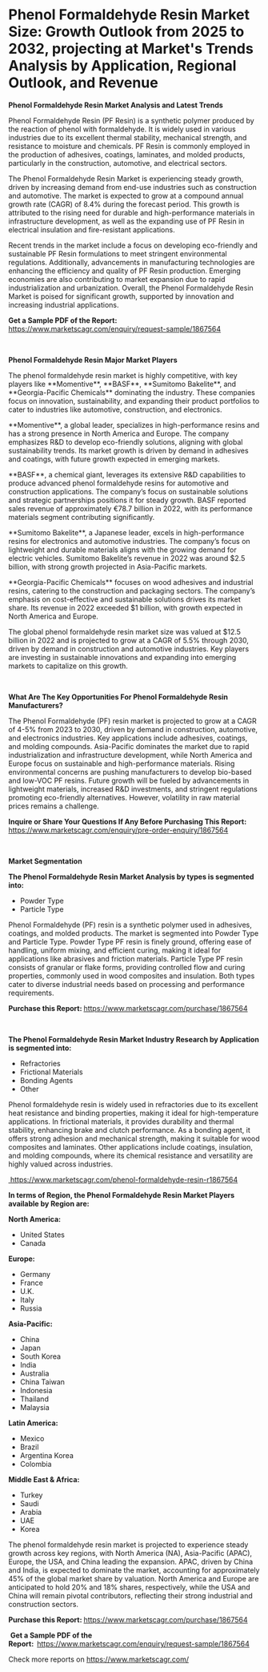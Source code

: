 <p><h1>Phenol Formaldehyde Resin Market Size: Growth Outlook from 2025 to 2032, projecting at Market's Trends Analysis by Application, Regional Outlook, and Revenue</h1></p><p><strong>Phenol Formaldehyde Resin Market Analysis and Latest Trends</strong></p>
<p><p>Phenol Formaldehyde Resin (PF Resin) is a synthetic polymer produced by the reaction of phenol with formaldehyde. It is widely used in various industries due to its excellent thermal stability, mechanical strength, and resistance to moisture and chemicals. PF Resin is commonly employed in the production of adhesives, coatings, laminates, and molded products, particularly in the construction, automotive, and electrical sectors.</p><p>The Phenol Formaldehyde Resin Market is experiencing steady growth, driven by increasing demand from end-use industries such as construction and automotive. The market is expected to grow at a compound annual growth rate (CAGR) of 8.4% during the forecast period. This growth is attributed to the rising need for durable and high-performance materials in infrastructure development, as well as the expanding use of PF Resin in electrical insulation and fire-resistant applications.</p><p>Recent trends in the market include a focus on developing eco-friendly and sustainable PF Resin formulations to meet stringent environmental regulations. Additionally, advancements in manufacturing technologies are enhancing the efficiency and quality of PF Resin production. Emerging economies are also contributing to market expansion due to rapid industrialization and urbanization. Overall, the Phenol Formaldehyde Resin Market is poised for significant growth, supported by innovation and increasing industrial applications.</p></p>
<p><strong>Get a Sample PDF of the Report:&nbsp;</strong> <a href="https://www.marketscagr.com/enquiry/request-sample/1867564?utm_campaign=2186&utm_medium=2&utm_source=Github&utm_content=ia&utm_term=30012025&utm_id=phenol-formaldehyde-resin">https://www.marketscagr.com/enquiry/request-sample/1867564</a></p>
<p>&nbsp;</p>
<p><strong>Phenol Formaldehyde Resin Major Market Players</strong></p>
<p><p>The phenol formaldehyde resin market is highly competitive, with key players like **Momentive**, **BASF**, **Sumitomo Bakelite**, and **Georgia-Pacific Chemicals** dominating the industry. These companies focus on innovation, sustainability, and expanding their product portfolios to cater to industries like automotive, construction, and electronics.</p><p>**Momentive**, a global leader, specializes in high-performance resins and has a strong presence in North America and Europe. The company emphasizes R&D to develop eco-friendly solutions, aligning with global sustainability trends. Its market growth is driven by demand in adhesives and coatings, with future growth expected in emerging markets.</p><p>**BASF**, a chemical giant, leverages its extensive R&D capabilities to produce advanced phenol formaldehyde resins for automotive and construction applications. The company’s focus on sustainable solutions and strategic partnerships positions it for steady growth. BASF reported sales revenue of approximately €78.7 billion in 2022, with its performance materials segment contributing significantly.</p><p>**Sumitomo Bakelite**, a Japanese leader, excels in high-performance resins for electronics and automotive industries. The company’s focus on lightweight and durable materials aligns with the growing demand for electric vehicles. Sumitomo Bakelite’s revenue in 2022 was around $2.5 billion, with strong growth projected in Asia-Pacific markets.</p><p>**Georgia-Pacific Chemicals** focuses on wood adhesives and industrial resins, catering to the construction and packaging sectors. The company’s emphasis on cost-effective and sustainable solutions drives its market share. Its revenue in 2022 exceeded $1 billion, with growth expected in North America and Europe.</p><p>The global phenol formaldehyde resin market size was valued at $12.5 billion in 2022 and is projected to grow at a CAGR of 5.5% through 2030, driven by demand in construction and automotive industries. Key players are investing in sustainable innovations and expanding into emerging markets to capitalize on this growth.</p></p>
<p>&nbsp;</p>
<p><strong>What Are The Key Opportunities For Phenol Formaldehyde Resin Manufacturers?</strong></p>
<p><p>The Phenol Formaldehyde (PF) resin market is projected to grow at a CAGR of 4-5% from 2023 to 2030, driven by demand in construction, automotive, and electronics industries. Key applications include adhesives, coatings, and molding compounds. Asia-Pacific dominates the market due to rapid industrialization and infrastructure development, while North America and Europe focus on sustainable and high-performance materials. Rising environmental concerns are pushing manufacturers to develop bio-based and low-VOC PF resins. Future growth will be fueled by advancements in lightweight materials, increased R&D investments, and stringent regulations promoting eco-friendly alternatives. However, volatility in raw material prices remains a challenge.</p></p>
<p><strong>Inquire or Share Your Questions If Any Before Purchasing This Report:</strong> <a href="https://www.marketscagr.com/enquiry/pre-order-enquiry/1867564?utm_campaign=2186&utm_medium=2&utm_source=Github&utm_content=ia&utm_term=30012025&utm_id=phenol-formaldehyde-resin">https://www.marketscagr.com/enquiry/pre-order-enquiry/1867564</a></p>
<p>&nbsp;</p>
<p><strong>Market Segmentation</strong></p>
<p><strong>The Phenol Formaldehyde Resin Market Analysis by types is segmented into:</strong></p>
<p><ul><li>Powder Type</li><li>Particle Type</li></ul></p>
<p><p>Phenol Formaldehyde (PF) resin is a synthetic polymer used in adhesives, coatings, and molded products. The market is segmented into Powder Type and Particle Type. Powder Type PF resin is finely ground, offering ease of handling, uniform mixing, and efficient curing, making it ideal for applications like abrasives and friction materials. Particle Type PF resin consists of granular or flake forms, providing controlled flow and curing properties, commonly used in wood composites and insulation. Both types cater to diverse industrial needs based on processing and performance requirements.</p></p>
<p><strong>Purchase this Report:&nbsp;</strong><a href="https://www.marketscagr.com/purchase/1867564?utm_campaign=2186&utm_medium=2&utm_source=Github&utm_content=ia&utm_term=30012025&utm_id=phenol-formaldehyde-resin">https://www.marketscagr.com/purchase/1867564</a></p>
<p>&nbsp;</p>
<p><strong>The Phenol Formaldehyde Resin Market Industry Research by Application is segmented into:</strong></p>
<p><ul><li>Refractories</li><li>Frictional Materials</li><li>Bonding Agents</li><li>Other</li></ul></p>
<p><p>Phenol formaldehyde resin is widely used in refractories due to its excellent heat resistance and binding properties, making it ideal for high-temperature applications. In frictional materials, it provides durability and thermal stability, enhancing brake and clutch performance. As a bonding agent, it offers strong adhesion and mechanical strength, making it suitable for wood composites and laminates. Other applications include coatings, insulation, and molding compounds, where its chemical resistance and versatility are highly valued across industries.</p></p>
<p><a href="https://www.marketscagr.com/phenol-formaldehyde-resin-r1867564?utm_campaign=2186&utm_medium=2&utm_source=Github&utm_content=ia&utm_term=30012025&utm_id=phenol-formaldehyde-resin">&nbsp;https://www.marketscagr.com/phenol-formaldehyde-resin-r1867564</a></p>
<p><strong>In terms of Region, the Phenol Formaldehyde Resin Market Players available by Region are:</strong></p>
<p>
    <p> <strong> North America: </strong>
        <ul>
            <li>United States</li>
            <li>Canada</li>
        </ul>
        </p> 
    <p> <strong> Europe: </strong>
        <ul>
            <li>Germany</li>
            <li>France</li>
            <li>U.K.</li>
            <li>Italy</li>
            <li>Russia</li>
        </ul>
        </p> 
    <p> <strong> Asia-Pacific: </strong>
        <ul>
            <li>China</li>
            <li>Japan</li>
            <li>South Korea</li>
            <li>India</li>
            <li>Australia</li>
            <li>China Taiwan</li>
            <li>Indonesia</li>
            <li>Thailand</li>
            <li>Malaysia</li>
        </ul>
        </p> 
    <p> <strong> Latin America: </strong>
        <ul>
            <li>Mexico</li>
            <li>Brazil</li>
            <li>Argentina Korea</li>
            <li>Colombia</li>
        </ul>
        </p> 
    <p> <strong> Middle East & Africa: </strong>
        <ul>
            <li>Turkey</li>
            <li>Saudi</li>
            <li>Arabia</li>
            <li>UAE</li>
            <li>Korea</li>
        </ul>
    </p>
    </p>
<p><p>The phenol formaldehyde resin market is projected to experience steady growth across key regions, with North America (NA), Asia-Pacific (APAC), Europe, the USA, and China leading the expansion. APAC, driven by China and India, is expected to dominate the market, accounting for approximately 45% of the global market share by valuation. North America and Europe are anticipated to hold 20% and 18% shares, respectively, while the USA and China will remain pivotal contributors, reflecting their strong industrial and construction sectors.</p></p>
<p><strong>Purchase this Report: </strong><a href="https://www.marketscagr.com/purchase/1867564?utm_campaign=2186&utm_medium=2&utm_source=Github&utm_content=ia&utm_term=30012025&utm_id=phenol-formaldehyde-resin">https://www.marketscagr.com/purchase/1867564</a></p>
<p>&nbsp;<strong>Get a Sample PDF of the Report:&nbsp;&nbsp;</strong><a href="https://www.marketscagr.com/enquiry/request-sample/1867564?utm_campaign=2186&utm_medium=2&utm_source=Github&utm_content=ia&utm_term=30012025&utm_id=phenol-formaldehyde-resin">https://www.marketscagr.com/enquiry/request-sample/1867564</a></p>
<p><strong></strong></p>
<p>Check more reports on <a href="https://www.marketscagr.com/?utm_campaign=2186&utm_medium=2&utm_source=Github&utm_content=ia&utm_term=30012025&utm_id=phenol-formaldehyde-resin">https://www.marketscagr.com/</a></p>